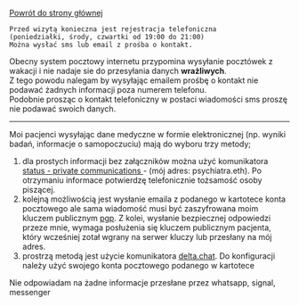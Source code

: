 <a href="https://gabinetpsychiatra.pl"> Powrót do strony głównej </a>
```
Przed wizytą konieczna jest rejestracja telefoniczna 
(poniedziałki, środy, czwartki od 19:00 do 21:00)
Można wysłać sms lub email z prośba o kontakt.
```
<p>
Obecny system pocztowy internetu przypomina wysyłanie pocztówek z wakacji i nie nadaje sie do przesyłania danych <strong>wrażliwych</strong>.
<br>
Z tego powodu nalegam by wysyłając emailem prośbę o kontakt nie podawać żadnych informacji poza numerem telefonu.
<br>
Podobnie prosząc o kontakt telefoniczny w postaci wiadomości sms proszę nie podawać swoich danych.
<p>
<hr>

Moi pacjenci wysyłając dane medyczne w formie elektronicznej (np. wyniki badań, informacje o samopoczuciu) mają do wyboru trzy metody;
1. dla prostych informacji bez załączników można użyć komunikatora <a href="https://status.im/"> status - private communications </a> - (mój adres: psychiatra.eth). Po otrzymaniu informace potwierdzę telefonicznie tożsamość osoby piszącej.
2. kolejną możliwością jest wysłanie emaila z podanego w kartotece konta pocztowego ale sama wiadomość musi być zaszyfrowana moim kluczem publicznym  <a href="https://gabinetpsychiatra.pl/pgp"> pgp</a>. Z kolei, wysłanie bezpiecznej odpowiedzi przeze mnie, wymaga posłużenia się kluczem publicznym pacjenta, który wcześniej zotał wgrany na serwer kluczy lub przesłany na mój adres.
3. prostrzą metodą jest użycie komunikatora [delta.chat](https://delta.chat/pl). Do konfiguracji należy użyć swojego konta pocztowego podanego w kartotece

Nie odpowiadam na żadne informacje przesłane przez whatsapp, signal, messenger
